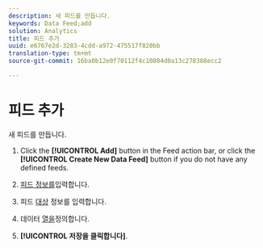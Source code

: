 ```yaml
---
description: 새 피드를 만듭니다.
keywords: Data Feed;add
solution: Analytics
title: 피드 추가
uuid: e6767e2d-3283-4cdd-a972-475517f820bb
translation-type: tm+mt
source-git-commit: 16ba0b12e0f70112f4c10804d0a13c278388ecc2

---
```



# 피드 추가

새 피드를 만듭니다.

1. Click the **[!UICONTROL Add]** button in the Feed action bar, or click the **[!UICONTROL Create New Data Feed]** button if you do not have any defined feeds.
1. [피드 정보를](/help/export/analytics-data-feed/c-data-feed-actions/r-feed-information.md)입력합니다.

1. 피드 [대상](/help/export/analytics-data-feed/c-data-feed-actions/r-feed-destination.md) 정보를 입력합니다.

1. 데이터 [열을](/help/export/analytics-data-feed/c-df-contents/r-data-column-definitions.md)정의합니다.

1. **[!UICONTROL 저장을 클릭합니다]**.


